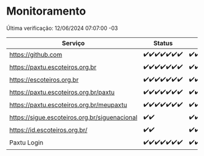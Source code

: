 # Monitoramento

Última verificação: 12/06/2024 07:07:00 -03

|Serviço|Status|Últimas 24h|
|---|---|---|
|https://github.com|<span title="2024-06-05: OK=24">✔️</span><span title="2024-06-06: OK=24">✔️</span><span title="2024-06-07: OK=24">✔️</span><span title="2024-06-08: OK=24">✔️</span><span title="2024-06-09: OK=24">✔️</span><span title="2024-06-10: OK=25">✔️</span><span title="2024-06-11: OK=10">✔️</span>|<span title="11/06/2024 07:08:00 -03 : 200">✔️</span><span title="11/06/2024 08:07:00 -03 : 200">✔️</span><span title="11/06/2024 09:13:00 -03 : 200">✔️</span><span title="11/06/2024 10:10:00 -03 : 200">✔️</span><span title="11/06/2024 11:07:00 -03 : 200">✔️</span><span title="11/06/2024 12:06:00 -03 : 200">✔️</span><span title="11/06/2024 13:09:00 -03 : 200">✔️</span><span title="11/06/2024 14:06:00 -03 : 200">✔️</span><span title="11/06/2024 15:09:00 -03 : 200">✔️</span><span title="11/06/2024 16:05:00 -03 : 200">✔️</span><span title="11/06/2024 17:07:00 -03 : 200">✔️</span><span title="11/06/2024 18:05:00 -03 : 200">✔️</span><span title="11/06/2024 19:06:00 -03 : 200">✔️</span><span title="11/06/2024 20:06:00 -03 : 200">✔️</span><span title="11/06/2024 21:33:00 -03 : 200">✔️</span><span title="11/06/2024 22:53:00 -03 : 200">✔️</span><span title="11/06/2024 23:26:00 -03 : 200">✔️</span><span title="12/06/2024 00:08:00 -03 : 200">✔️</span><span title="12/06/2024 01:08:00 -03 : 200">✔️</span><span title="12/06/2024 02:07:00 -03 : 200">✔️</span><span title="12/06/2024 03:10:00 -03 : 200">✔️</span><span title="12/06/2024 04:07:00 -03 : 200">✔️</span><span title="12/06/2024 05:09:00 -03 : 200">✔️</span><span title="12/06/2024 06:07:00 -03 : 200">✔️</span><span title="12/06/2024 07:07:00 -03 : 200">✔️</span>|
|https://paxtu.escoteiros.org.br|<span title="2024-06-05: OK=24">✔️</span><span title="2024-06-06: OK=24">✔️</span><span title="2024-06-07: OK=24">✔️</span><span title="2024-06-08: OK=24">✔️</span><span title="2024-06-09: OK=24">✔️</span><span title="2024-06-10: OK=25">✔️</span><span title="2024-06-11: OK=10">✔️</span>|<span title="11/06/2024 07:08:00 -03 : 200">✔️</span><span title="11/06/2024 08:07:00 -03 : 200">✔️</span><span title="11/06/2024 09:13:00 -03 : 200">✔️</span><span title="11/06/2024 10:10:00 -03 : 200">✔️</span><span title="11/06/2024 11:07:00 -03 : 200">✔️</span><span title="11/06/2024 12:06:00 -03 : 200">✔️</span><span title="11/06/2024 13:09:00 -03 : 200">✔️</span><span title="11/06/2024 14:06:00 -03 : 200">✔️</span><span title="11/06/2024 15:09:00 -03 : 200">✔️</span><span title="11/06/2024 16:05:00 -03 : 200">✔️</span><span title="11/06/2024 17:07:00 -03 : 0">❌</span><span title="11/06/2024 18:05:00 -03 : 200">✔️</span><span title="11/06/2024 19:06:00 -03 : 200">✔️</span><span title="11/06/2024 20:06:00 -03 : 200">✔️</span><span title="11/06/2024 21:33:00 -03 : 200">✔️</span><span title="11/06/2024 22:53:00 -03 : 200">✔️</span><span title="11/06/2024 23:26:00 -03 : 200">✔️</span><span title="12/06/2024 00:08:00 -03 : 200">✔️</span><span title="12/06/2024 01:08:00 -03 : 200">✔️</span><span title="12/06/2024 02:07:00 -03 : 200">✔️</span><span title="12/06/2024 03:10:00 -03 : 200">✔️</span><span title="12/06/2024 04:07:00 -03 : 200">✔️</span><span title="12/06/2024 05:09:00 -03 : 200">✔️</span><span title="12/06/2024 06:07:00 -03 : 200">✔️</span><span title="12/06/2024 07:07:00 -03 : 200">✔️</span>|
|https://escoteiros.org.br|<span title="2024-06-05: OK=24">✔️</span><span title="2024-06-06: OK=24">✔️</span><span title="2024-06-07: OK=24">✔️</span><span title="2024-06-08: OK=24">✔️</span><span title="2024-06-09: OK=24">✔️</span><span title="2024-06-10: OK=25">✔️</span><span title="2024-06-11: OK=10">✔️</span>|<span title="11/06/2024 07:08:00 -03 : 200">✔️</span><span title="11/06/2024 08:07:00 -03 : 200">✔️</span><span title="11/06/2024 09:13:00 -03 : 200">✔️</span><span title="11/06/2024 10:10:00 -03 : 200">✔️</span><span title="11/06/2024 11:07:00 -03 : 200">✔️</span><span title="11/06/2024 12:06:00 -03 : 200">✔️</span><span title="11/06/2024 13:09:00 -03 : 200">✔️</span><span title="11/06/2024 14:07:00 -03 : 200">✔️</span><span title="11/06/2024 15:09:00 -03 : 200">✔️</span><span title="11/06/2024 16:05:00 -03 : 200">✔️</span><span title="11/06/2024 17:07:00 -03 : 200">✔️</span><span title="11/06/2024 18:06:00 -03 : 200">✔️</span><span title="11/06/2024 19:06:00 -03 : 200">✔️</span><span title="11/06/2024 20:06:00 -03 : 200">✔️</span><span title="11/06/2024 21:33:00 -03 : 200">✔️</span><span title="11/06/2024 22:53:00 -03 : 200">✔️</span><span title="11/06/2024 23:26:00 -03 : 200">✔️</span><span title="12/06/2024 00:08:00 -03 : 200">✔️</span><span title="12/06/2024 01:08:00 -03 : 200">✔️</span><span title="12/06/2024 02:07:00 -03 : 200">✔️</span><span title="12/06/2024 03:10:00 -03 : 200">✔️</span><span title="12/06/2024 04:07:00 -03 : 200">✔️</span><span title="12/06/2024 05:09:00 -03 : 200">✔️</span><span title="12/06/2024 06:07:00 -03 : 200">✔️</span><span title="12/06/2024 07:07:00 -03 : 200">✔️</span>|
|https://paxtu.escoteiros.org.br/paxtu|<span title="2024-06-05: OK=24">✔️</span><span title="2024-06-06: OK=24">✔️</span><span title="2024-06-07: OK=24">✔️</span><span title="2024-06-08: OK=24">✔️</span><span title="2024-06-09: OK=24">✔️</span><span title="2024-06-10: OK=25">✔️</span><span title="2024-06-11: OK=10">✔️</span>|<span title="11/06/2024 07:08:00 -03 : 200">✔️</span><span title="11/06/2024 08:07:00 -03 : 200">✔️</span><span title="11/06/2024 09:13:00 -03 : 200">✔️</span><span title="11/06/2024 10:10:00 -03 : 200">✔️</span><span title="11/06/2024 11:07:00 -03 : 200">✔️</span><span title="11/06/2024 12:06:00 -03 : 200">✔️</span><span title="11/06/2024 13:09:00 -03 : 200">✔️</span><span title="11/06/2024 14:07:00 -03 : 200">✔️</span><span title="11/06/2024 15:09:00 -03 : 200">✔️</span><span title="11/06/2024 16:05:00 -03 : 200">✔️</span><span title="11/06/2024 17:07:00 -03 : 0">❌</span><span title="11/06/2024 18:06:00 -03 : 200">✔️</span><span title="11/06/2024 19:06:00 -03 : 200">✔️</span><span title="11/06/2024 20:06:00 -03 : 200">✔️</span><span title="11/06/2024 21:33:00 -03 : 200">✔️</span><span title="11/06/2024 22:53:00 -03 : 200">✔️</span><span title="11/06/2024 23:26:00 -03 : 200">✔️</span><span title="12/06/2024 00:08:00 -03 : 200">✔️</span><span title="12/06/2024 01:08:00 -03 : 200">✔️</span><span title="12/06/2024 02:07:00 -03 : 200">✔️</span><span title="12/06/2024 03:10:00 -03 : 200">✔️</span><span title="12/06/2024 04:07:00 -03 : 200">✔️</span><span title="12/06/2024 05:09:00 -03 : 200">✔️</span><span title="12/06/2024 06:07:00 -03 : 200">✔️</span><span title="12/06/2024 07:07:00 -03 : 200">✔️</span>|
|https://paxtu.escoteiros.org.br/meupaxtu|<span title="2024-06-05: OK=24">✔️</span><span title="2024-06-06: OK=24">✔️</span><span title="2024-06-07: OK=24">✔️</span><span title="2024-06-08: OK=24">✔️</span><span title="2024-06-09: OK=24">✔️</span><span title="2024-06-10: OK=25">✔️</span><span title="2024-06-11: OK=10">✔️</span>|<span title="11/06/2024 07:08:00 -03 : 200">✔️</span><span title="11/06/2024 08:07:00 -03 : 200">✔️</span><span title="11/06/2024 09:13:00 -03 : 200">✔️</span><span title="11/06/2024 10:10:00 -03 : 200">✔️</span><span title="11/06/2024 11:07:00 -03 : 200">✔️</span><span title="11/06/2024 12:06:00 -03 : 200">✔️</span><span title="11/06/2024 13:09:00 -03 : 200">✔️</span><span title="11/06/2024 14:07:00 -03 : 200">✔️</span><span title="11/06/2024 15:09:00 -03 : 200">✔️</span><span title="11/06/2024 16:05:00 -03 : 200">✔️</span><span title="11/06/2024 17:07:00 -03 : 0">❌</span><span title="11/06/2024 18:06:00 -03 : 200">✔️</span><span title="11/06/2024 19:06:00 -03 : 200">✔️</span><span title="11/06/2024 20:06:00 -03 : 200">✔️</span><span title="11/06/2024 21:33:00 -03 : 200">✔️</span><span title="11/06/2024 22:53:00 -03 : 200">✔️</span><span title="11/06/2024 23:26:00 -03 : 200">✔️</span><span title="12/06/2024 00:08:00 -03 : 200">✔️</span><span title="12/06/2024 01:08:00 -03 : 200">✔️</span><span title="12/06/2024 02:07:00 -03 : 200">✔️</span><span title="12/06/2024 03:10:00 -03 : 200">✔️</span><span title="12/06/2024 04:07:00 -03 : 200">✔️</span><span title="12/06/2024 05:09:00 -03 : 200">✔️</span><span title="12/06/2024 06:07:00 -03 : 200">✔️</span><span title="12/06/2024 07:07:00 -03 : 200">✔️</span>|
|https://sigue.escoteiros.org.br/siguenacional|<span title="2024-06-10: OK=15">✔️</span><span title="2024-06-11: OK=10">✔️</span>|<span title="11/06/2024 07:08:00 -03 : 200">✔️</span><span title="11/06/2024 08:07:00 -03 : 200">✔️</span><span title="11/06/2024 09:13:00 -03 : 200">✔️</span><span title="11/06/2024 10:10:00 -03 : 200">✔️</span><span title="11/06/2024 11:07:00 -03 : 200">✔️</span><span title="11/06/2024 12:06:00 -03 : 200">✔️</span><span title="11/06/2024 13:09:00 -03 : 200">✔️</span><span title="11/06/2024 14:07:00 -03 : 200">✔️</span><span title="11/06/2024 15:09:00 -03 : 200">✔️</span><span title="11/06/2024 16:05:00 -03 : 200">✔️</span><span title="11/06/2024 17:07:00 -03 : 0">❌</span><span title="11/06/2024 18:06:00 -03 : 200">✔️</span><span title="11/06/2024 19:06:00 -03 : 200">✔️</span><span title="11/06/2024 20:06:00 -03 : 200">✔️</span><span title="11/06/2024 21:33:00 -03 : 200">✔️</span><span title="11/06/2024 22:53:00 -03 : 200">✔️</span><span title="11/06/2024 23:26:00 -03 : 200">✔️</span><span title="12/06/2024 00:08:00 -03 : 200">✔️</span><span title="12/06/2024 01:08:00 -03 : 200">✔️</span><span title="12/06/2024 02:07:00 -03 : 200">✔️</span><span title="12/06/2024 03:10:00 -03 : 200">✔️</span><span title="12/06/2024 04:07:00 -03 : 200">✔️</span><span title="12/06/2024 05:09:00 -03 : 200">✔️</span><span title="12/06/2024 06:07:00 -03 : 200">✔️</span><span title="12/06/2024 07:07:00 -03 : 200">✔️</span>|
|https://id.escoteiros.org.br/|<span title="2024-06-10: OK=15">✔️</span><span title="2024-06-11: OK=10">✔️</span>|<span title="11/06/2024 07:08:00 -03 : 200">✔️</span><span title="11/06/2024 08:07:00 -03 : 200">✔️</span><span title="11/06/2024 09:13:00 -03 : 200">✔️</span><span title="11/06/2024 10:10:00 -03 : 200">✔️</span><span title="11/06/2024 11:07:00 -03 : 200">✔️</span><span title="11/06/2024 12:06:00 -03 : 200">✔️</span><span title="11/06/2024 13:09:00 -03 : 200">✔️</span><span title="11/06/2024 14:07:00 -03 : 200">✔️</span><span title="11/06/2024 15:09:00 -03 : 200">✔️</span><span title="11/06/2024 16:05:00 -03 : 200">✔️</span><span title="11/06/2024 17:07:00 -03 : 200">✔️</span><span title="11/06/2024 18:06:00 -03 : 200">✔️</span><span title="11/06/2024 19:06:00 -03 : 200">✔️</span><span title="11/06/2024 20:06:00 -03 : 200">✔️</span><span title="11/06/2024 21:33:00 -03 : 200">✔️</span><span title="11/06/2024 22:53:00 -03 : 200">✔️</span><span title="11/06/2024 23:26:00 -03 : 200">✔️</span><span title="12/06/2024 00:08:00 -03 : 200">✔️</span><span title="12/06/2024 01:08:00 -03 : 200">✔️</span><span title="12/06/2024 02:07:00 -03 : 200">✔️</span><span title="12/06/2024 03:10:00 -03 : 200">✔️</span><span title="12/06/2024 04:07:00 -03 : 200">✔️</span><span title="12/06/2024 05:09:00 -03 : 200">✔️</span><span title="12/06/2024 06:07:00 -03 : 200">✔️</span><span title="12/06/2024 07:07:00 -03 : 200">✔️</span>|
|Paxtu Login|<span title="2024-06-05: OK=24">✔️</span><span title="2024-06-06: OK=24">✔️</span><span title="2024-06-07: OK=24">✔️</span><span title="2024-06-08: OK=24">✔️</span><span title="2024-06-09: OK=24">✔️</span><span title="2024-06-10: OK=25">✔️</span><span title="2024-06-11: OK=10">✔️</span>|<span title="11/06/2024 07:08:00 -03 : 200">✔️</span><span title="11/06/2024 08:07:00 -03 : 200">✔️</span><span title="11/06/2024 09:13:00 -03 : 200">✔️</span><span title="11/06/2024 10:10:00 -03 : 200">✔️</span><span title="11/06/2024 11:07:00 -03 : 200">✔️</span><span title="11/06/2024 12:06:00 -03 : 200">✔️</span><span title="11/06/2024 13:09:00 -03 : 200">✔️</span><span title="11/06/2024 14:07:00 -03 : 200">✔️</span><span title="11/06/2024 15:09:00 -03 : 200">✔️</span><span title="11/06/2024 16:05:00 -03 : 200">✔️</span><span title="11/06/2024 17:07:00 -03 : 504">❌</span><span title="11/06/2024 18:06:00 -03 : 200">✔️</span><span title="11/06/2024 19:06:00 -03 : 200">✔️</span><span title="11/06/2024 20:06:00 -03 : 200">✔️</span><span title="11/06/2024 21:33:00 -03 : 200">✔️</span><span title="11/06/2024 22:53:00 -03 : 200">✔️</span><span title="11/06/2024 23:26:00 -03 : 200">✔️</span><span title="12/06/2024 00:08:00 -03 : 200">✔️</span><span title="12/06/2024 01:08:00 -03 : 200">✔️</span><span title="12/06/2024 02:07:00 -03 : 200">✔️</span><span title="12/06/2024 03:10:00 -03 : 200">✔️</span><span title="12/06/2024 04:07:00 -03 : 200">✔️</span><span title="12/06/2024 05:09:00 -03 : 200">✔️</span><span title="12/06/2024 06:07:00 -03 : 200">✔️</span><span title="12/06/2024 07:07:00 -03 : 200">✔️</span>|

